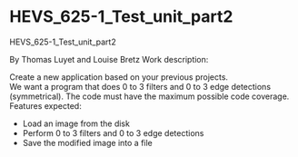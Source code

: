 # HEVS_625-1_Test_unit_part2
 HEVS_625-1_Test_unit_part2
 
 By Thomas Luyet and Louise Bretz
 Work description: 
 
 Create a new application based on your previous projects.  
We want a program that does 0 to 3 filters and 0 to 3 edge detections (symmetrical). The code must have the maximum possible code coverage. 
Features expected: 
-	Load an image from the disk
-	Perform 0 to 3 filters and 0 to 3 edge detections
-	Save the modified image into a file
 
